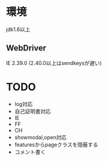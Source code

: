 # 環境
jdk1.6以上

## WebDriver
IE 2.39.0
(2.40.0以上はsendkeysが遅い)

# TODO
- log対応
- 自己証明書対応
 - IE
 - FF
 - CH
- showmodal,open対応
- featuresからpageクラスを隠蔽する
- コメント書く
